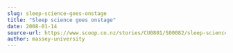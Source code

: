 ```yaml
---
slug: sleep-science-goes-onstage
title: "Sleep science goes onstage"
date: 2008-01-14
source-url: https://www.scoop.co.nz/stories/CU0801/S00082/sleep-science-goes-onstage.htm
author: massey-university
---
```

